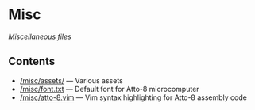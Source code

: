 # Misc

_Miscellaneous files_

## Contents

- [/misc/assets/](../misc/assets/) &mdash; Various assets
- [/misc/font.txt](../misc/font.txt) &mdash; Default font for Atto-8 microcomputer
- [/misc/atto-8.vim](../misc/atto-8.vim) &mdash; Vim syntax highlighting for Atto-8 assembly code
